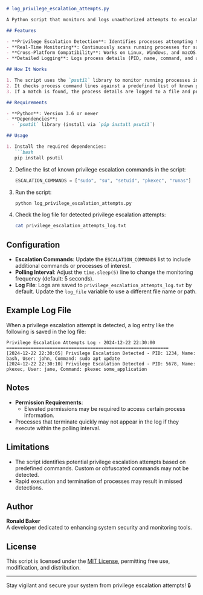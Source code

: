 ```markdown
# log_privilege_escalation_attempts.py

A Python script that monitors and logs unauthorized attempts to escalate privileges via processes. This tool is essential for detecting potential security threats and malicious activity on a system.

## Features

- **Privilege Escalation Detection**: Identifies processes attempting to use known privilege escalation commands.
- **Real-Time Monitoring**: Continuously scans running processes for suspicious commands.
- **Cross-Platform Compatibility**: Works on Linux, Windows, and macOS.
- **Detailed Logging**: Logs process details (PID, name, command, and user) with timestamps.

## How It Works

1. The script uses the `psutil` library to monitor running processes in real time.
2. It checks process command lines against a predefined list of known privilege escalation commands (e.g., `sudo`, `su`, `pkexec`).
3. If a match is found, the process details are logged to a file and printed to the console.

## Requirements

- **Python**: Version 3.6 or newer
- **Dependencies**:
  - `psutil` library (install via `pip install psutil`)

## Usage

1. Install the required dependencies:
   ```bash
   pip install psutil
   ```

2. Define the list of known privilege escalation commands in the script:
   ```python
   ESCALATION_COMMANDS = ["sudo", "su", "setuid", "pkexec", "runas"]
   ```

3. Run the script:
   ```bash
   python log_privilege_escalation_attempts.py
   ```

4. Check the log file for detected privilege escalation attempts:
   ```bash
   cat privilege_escalation_attempts_log.txt
   ```

## Configuration

- **Escalation Commands**: Update the `ESCALATION_COMMANDS` list to include additional commands or processes of interest.
- **Polling Interval**: Adjust the `time.sleep(5)` line to change the monitoring frequency (default: 5 seconds).
- **Log File**: Logs are saved to `privilege_escalation_attempts_log.txt` by default. Update the `log_file` variable to use a different file name or path.

## Example Log File

When a privilege escalation attempt is detected, a log entry like the following is saved in the log file:

```
Privilege Escalation Attempts Log - 2024-12-22 22:30:00
============================================================
[2024-12-22 22:30:05] Privilege Escalation Detected - PID: 1234, Name: bash, User: john, Command: sudo apt update
[2024-12-22 22:30:10] Privilege Escalation Detected - PID: 5678, Name: pkexec, User: jane, Command: pkexec some_application
```

## Notes

- **Permission Requirements**:
  - Elevated permissions may be required to access certain process information.
- Processes that terminate quickly may not appear in the log if they execute within the polling interval.

## Limitations

- The script identifies potential privilege escalation attempts based on predefined commands. Custom or obfuscated commands may not be detected.
- Rapid execution and termination of processes may result in missed detections.

## Author

**Ronald Baker**  
A developer dedicated to enhancing system security and monitoring tools.

## License

This script is licensed under the [MIT License](LICENSE), permitting free use, modification, and distribution.

---

Stay vigilant and secure your system from privilege escalation attempts! 🔒
```